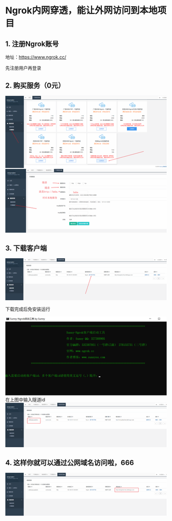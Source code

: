# Ngrok内网穿透，能让外网访问到本地项目

## 1. 注册Ngrok账号
地址：https://www.ngrok.cc/

先注册用户再登录
## 2. 购买服务（0元）
![img_5.png](img_5.png)
![img_6.png](img_6.png)
## 3. 下载客户端
![img_7.png](img_7.png)

下载完成后免安装运行

![img_8.png](img_8.png)
在上图中输入隧道id
![img_9.png](img_9.png)

## 4. 这样你就可以通过公网域名访问啦，666
![img_10.png](img_10.png)